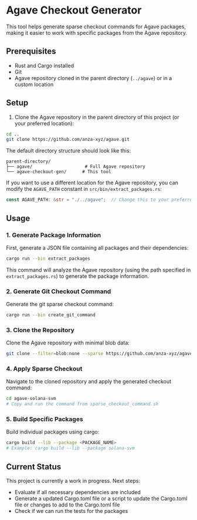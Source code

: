 # Agave Checkout Generator

This tool helps generate sparse checkout commands for Agave packages, making it easier to work with specific packages from the Agave repository.

## Prerequisites

- Rust and Cargo installed
- Git
- Agave repository cloned in the parent directory (`../agave`) or in a custom location

## Setup

1. Clone the Agave repository in the parent directory of this project (or your preferred location):
```bash
cd ..
git clone https://github.com/anza-xyz/agave.git
```

The default directory structure should look like this:
```
parent-directory/
├── agave/                    # Full Agave repository
└── agave-checkout-gen/      # This tool
```

If you want to use a different location for the Agave repository, you can modify the `AGAVE_PATH` constant in `src/bin/extract_packages.rs`:
```rust
const AGAVE_PATH: &str = "./../agave";  // Change this to your preferred path
```

## Usage

### 1. Generate Package Information
First, generate a JSON file containing all packages and their dependencies:
```bash
cargo run --bin extract_packages
```
This command will analyze the Agave repository (using the path specified in `extract_packages.rs`) to generate the package information.

### 2. Generate Git Checkout Command
Generate the git sparse checkout command:
```bash
cargo run --bin create_git_command
```

### 3. Clone the Repository
Clone the Agave repository with minimal blob data:
```bash
git clone --filter=blob:none --sparse https://github.com/anza-xyz/agave.git <PROJECT_NAME>
```

### 4. Apply Sparse Checkout
Navigate to the cloned repository and apply the generated checkout command:
```bash
cd agave-solana-svm
# Copy and run the command from sparse_checkout_command.sh
```

### 5. Build Specific Packages
Build individual packages using cargo:
```bash
cargo build --lib --package <PACKAGE_NAME>
# Example: cargo build --lib --package solana-svm
```

## Current Status

This project is currently a work in progress. Next steps:

- Evaluate if all necessary dependencies are included
- Generate a updated Cargo.toml file or a script to update the Cargo.toml file or changes to add to the Cargo.toml file
- Check if we can run the tests for the packages

